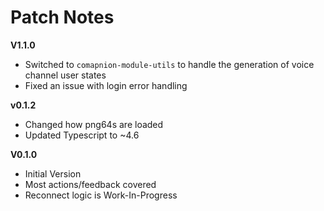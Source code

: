 # Patch Notes
**V1.1.0**
- Switched to `comapnion-module-utils` to handle the generation of voice channel user states
- Fixed an issue with login error handling

**v0.1.2**
- Changed how png64s are loaded
- Updated Typescript to ~4.6

**V0.1.0**
- Initial Version
- Most actions/feedback covered
- Reconnect logic is Work-In-Progress